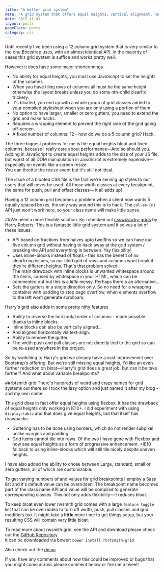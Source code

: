 ```yaml
---
title: "A better grid system"
meta: "A grid system that offers equal heights, vertical alignment, no bloat."
date: 2015-11-01
layout: posts
pageClass: posts
category: css
---
```


Until recently I've been using a 12 column grid system that is very similar
to the one Bootstrap uses, with an almost identical API.  In the majority
of cases this grid system is suffice and works pretty well.

However it does have some major shortcomings
* No ability for equal heights, you must use JavaScript to set the heights of
the columns
* When you have tiling rows of columns all must be the same height otherwise
the layout breaks unless you do some nth-child clearfix trickery.
* It's bloated, you end up with a whole group of grid classes added to your
compiled stylesheet when you are only using a portion of them.
* No option to have larger, smaller or zero gutters, you need to extend the grid
and make hacks.
* Requires a wrapping element to prevent the right side of the grid going 
off-screen.
* A fixed number of columns: 12 - how do we do a 5 column grid? Hack.

The three biggest problems for me is the equal heights bloat and fixed
columns, because I really care about performance&mdash;And so should you.  
Adding in JavaScript to create equal heights adds to the size of your JS file, 
but worst of all DOM manipulation in JavaScript is extremely 
expensive&mdash;especially on events like a screen resize.  
You can throttle the resize event but it's still not ideal.

The issue of a bloated CSS file is the fact we're serving up styles to our
users that will never be used.  All those width classes at every breakpoint,
the same for push, pull and offset classes&mdash; it all adds up!

Having a 12 column grid becomes a problem when a client now wants 5 equally 
spaced boxes, the only way around this is to hack.  The `col-sm-{n}` API
just won't work here, so your class name will make little sense.  

##We need a more flexible solution.
So i checked out [csswizardry-grids](https://github.com/csswizardry/csswizardry-grids) 
by Harry Roberts.  This is a fantastic little grid system and it solves a lot
of these issues:

* API based on fractions from halves upto twelfths so we can have our five
column grid without having to hack away at the grid system / breaking the API
and everything in between.  Yay flexibility!
* Uses inline-blocks instead of floats - this has the benefit of no clearfixing
issues, so our tiled grid of rows and columns wont break if they're different
heights.  That's that problem solved.  
The main drawback with inline blocks is
unwanted whitespace around the items, caused by whitespace in your HTML, which
can be commented out but this is a *little* messy.  Perhaps there's an 
alternative&hellip;
* Sets the gutters in a single direction only. So no need for a wrapping
container with padding to stop page overflow, when elements overflow to the left
wont generate scrollbars.

Harry's grid also adds in some pretty nifty features
* Ability to reverse the horizontal order of columns - made possible thanks
to inline blocks.
* Inline blocks can also be vertically aligned&hellip;
* And aligned horizontally via text-align.
* Ability to remove the gutter.
* The width push and pull classes are not directly tied to the grid so can be
re-used anywhere in the project.

So by switching to Harry's grid we already have a vast improvement over 
Bootstrap's offering.
But we're still missing equal heights, I'd like an even further reduction on
bloat&mdash;Harry's grid does a great job, but can it be take further?
And what about variable breakpoints?

##rbtsmith grid
There's hundreds of weird and crazy names for grid systems out there so I
took the lazy option and just named it after my blog - and my own name.

This grid does in fact offer equal heights using flexbox.  It has the drawback
of equal heights only working in IE10+.  I did experiment with using 
`display:table` and that does give equal heights, but that itself has drawbacks:
* Guttering has to be done using borders, which do not render subpixel unlike
margins and padding.
* Grid items cannot tile into rows.
Of the two I have gone with Flexbox and now see equal heights as a form of
progressive enhancement.  <IE10 fallback to using inline-blocks which will still
tile nicely despite uneven heights.

I have also added the ability to chose between Large, standard, small or zero
gutters, all of which are customizable.

To get varying numbers of and values for grid breakpoints I employ a Sass list
and it's default value can be overridden.  The breakpoint name becomes part
of the class name API and value will be compiled to generate corresponding 
classes.  This not only adds flexibility&mdash;it reduces bloat.

To keep bloat even lower rwsmith grid comes with a large `feature toggle` list
that can be overridden to turn off width, push, pull classes and grid modifiers
too.  It might take a **little** more time to get things setup, but your 
resulting CSS will contain very little bloat.

To read more about rwsmith grid, see the API and download please check out the
[GitHub Repository](https://github.com/rbrtsmith/rbrtsmith-grid)  
it can be downloaded via bower: `bower install rbrtsmith-grid`

Also check out the [demo](http://codepen.io/rbrtsmith/full/VvdGMp/)

If you have any comments about how this could be improved or bugs that you
might come across please comment below or fire me a tweet!







